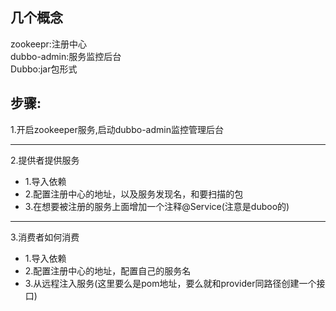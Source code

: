 ## 几个概念
zookeepr:注册中心  
dubbo-admin:服务监控后台  
Dubbo:jar包形式
## 步骤:
1.开启zookeeper服务,启动dubbo-admin监控管理后台 
**** 
2.提供者提供服务  
- 1.导入依赖  
- 2.配置注册中心的地址，以及服务发现名，和要扫描的包  
- 3.在想要被注册的服务上面增加一个注释@Service(注意是duboo的)     
*****
3.消费者如何消费 
- 1.导入依赖
- 2.配置注册中心的地址，配置自己的服务名
- 3.从远程注入服务(这里要么是pom地址，要么就和provider同路径创建一个接口)
